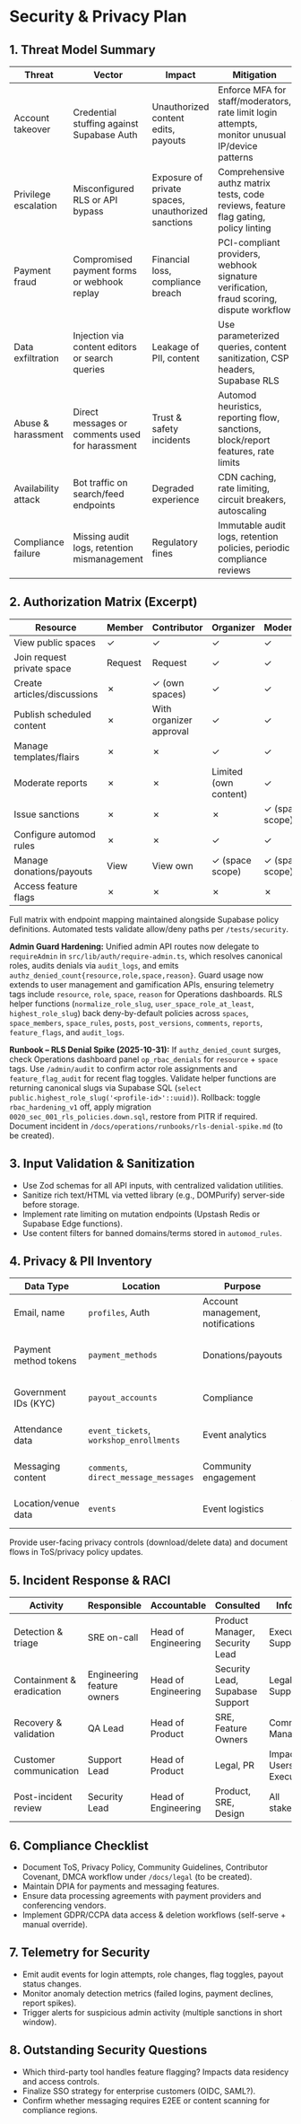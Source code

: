 # Security & Privacy Plan

## 1. Threat Model Summary
| Threat | Vector | Impact | Mitigation |
| --- | --- | --- | --- |
| Account takeover | Credential stuffing against Supabase Auth | Unauthorized content edits, payouts | Enforce MFA for staff/moderators, rate limit login attempts, monitor unusual IP/device patterns |
| Privilege escalation | Misconfigured RLS or API bypass | Exposure of private spaces, unauthorized sanctions | Comprehensive authz matrix tests, code reviews, feature flag gating, policy linting |
| Payment fraud | Compromised payment forms or webhook replay | Financial loss, compliance breach | PCI-compliant providers, webhook signature verification, fraud scoring, dispute workflow |
| Data exfiltration | Injection via content editors or search queries | Leakage of PII, content | Use parameterized queries, content sanitization, CSP headers, Supabase RLS |
| Abuse & harassment | Direct messages or comments used for harassment | Trust & safety incidents | Automod heuristics, reporting flow, sanctions, block/report features, rate limits |
| Availability attack | Bot traffic on search/feed endpoints | Degraded experience | CDN caching, rate limiting, circuit breakers, autoscaling |
| Compliance failure | Missing audit logs, retention mismanagement | Regulatory fines | Immutable audit logs, retention policies, periodic compliance reviews |

## 2. Authorization Matrix (Excerpt)
| Resource | Member | Contributor | Organizer | Moderator | Admin |
| --- | --- | --- | --- | --- | --- |
| View public spaces | ✓ | ✓ | ✓ | ✓ | ✓ |
| Join request private space | Request | Request | ✓ | ✓ | ✓ |
| Create articles/discussions | ✗ | ✓ (own spaces) | ✓ | ✓ | ✓ |
| Publish scheduled content | ✗ | With organizer approval | ✓ | ✓ | ✓ |
| Manage templates/flairs | ✗ | ✗ | ✓ | ✓ | ✓ |
| Moderate reports | ✗ | ✗ | Limited (own content) | ✓ | ✓ |
| Issue sanctions | ✗ | ✗ | ✗ | ✓ (space scope) | ✓ (global) |
| Configure automod rules | ✗ | ✗ | ✓ | ✓ | ✓ |
| Manage donations/payouts | View | View own | ✓ (space scope) | ✓ (space scope) | ✓ (global) |
| Access feature flags | ✗ | ✗ | ✗ | ✗ | ✓ |

Full matrix with endpoint mapping maintained alongside Supabase policy definitions. Automated tests validate allow/deny paths per `/tests/security`.

**Admin Guard Hardening:** Unified admin API routes now delegate to `requireAdmin` in `src/lib/auth/require-admin.ts`, which resolves canonical roles, audits denials via `audit_logs`, and emits `authz_denied_count{resource,role,space,reason}`. Guard usage now extends to user management and gamification APIs, ensuring telemetry tags include `resource`, `role`, `space`, `reason` for Operations dashboards. RLS helper functions (`normalize_role_slug`, `user_space_role_at_least`, `highest_role_slug`) back deny-by-default policies across `spaces`, `space_members`, `space_rules`, `posts`, `post_versions`, `comments`, `reports`, `feature_flags`, and `audit_logs`.

**Runbook – RLS Denial Spike (2025-10-31):** If `authz_denied_count` surges, check Operations dashboard panel `op_rbac_denials` for `resource` + `space` tags. Use `/admin/audit` to confirm actor role assignments and `feature_flag_audit` for recent flag toggles. Validate helper functions are returning canonical slugs via Supabase SQL (`select public.highest_role_slug('<profile-id>'::uuid)`). Rollback: toggle `rbac_hardening_v1` off, apply migration `0020_sec_001_rls_policies.down.sql`, restore from PITR if required. Document incident in `/docs/operations/runbooks/rls-denial-spike.md` (to be created).

## 3. Input Validation & Sanitization
- Use Zod schemas for all API inputs, with centralized validation utilities.
- Sanitize rich text/HTML via vetted library (e.g., DOMPurify) server-side before storage.
- Implement rate limiting on mutation endpoints (Upstash Redis or Supabase Edge functions).
- Use content filters for banned domains/terms stored in `automod_rules`.

## 4. Privacy & PII Inventory
| Data Type | Location | Purpose | Protection |
| --- | --- | --- | --- |
| Email, name | `profiles`, Auth | Account management, notifications | Stored via Supabase; restrict direct access; mask in logs |
| Payment method tokens | `payment_methods` | Donations/payouts | Tokenized via provider; encrypted at rest; limited access roles |
| Government IDs (KYC) | `payout_accounts` | Compliance | Stored encrypted; access restricted to admins with auditing |
| Attendance data | `event_tickets`, `workshop_enrollments` | Event analytics | Retention 24 months; aggregated after expiry |
| Messaging content | `comments`, `direct_message_messages` | Community engagement | Encryption at rest; user deletion controls; abuse retention |
| Location/venue data | `events` | Event logistics | Access limited to space organizers/moderators |

Provide user-facing privacy controls (download/delete data) and document flows in ToS/privacy policy updates.

## 5. Incident Response & RACI
| Activity | Responsible | Accountable | Consulted | Informed |
| --- | --- | --- | --- | --- |
| Detection & triage | SRE on-call | Head of Engineering | Product Manager, Security Lead | Executives, Support |
| Containment & eradication | Engineering feature owners | Head of Engineering | Security Lead, Supabase Support | Legal, Support |
| Recovery & validation | QA Lead | Head of Product | SRE, Feature Owners | Community Managers |
| Customer communication | Support Lead | Head of Product | Legal, PR | Impacted Users, Executives |
| Post-incident review | Security Lead | Head of Engineering | Product, SRE, Design | All stakeholders |

## 6. Compliance Checklist
- Document ToS, Privacy Policy, Community Guidelines, Contributor Covenant, DMCA workflow under `/docs/legal` (to be created).
- Maintain DPIA for payments and messaging features.
- Ensure data processing agreements with payment providers and conferencing vendors.
- Implement GDPR/CCPA data access & deletion workflows (self-serve + manual override).

## 7. Telemetry for Security
- Emit audit events for login attempts, role changes, flag toggles, payout status changes.
- Monitor anomaly detection metrics (failed logins, payment declines, report spikes).
- Trigger alerts for suspicious admin activity (multiple sanctions in short window).

## 8. Outstanding Security Questions
- Which third-party tool handles feature flagging? Impacts data residency and access controls.
- Finalize SSO strategy for enterprise customers (OIDC, SAML?).
- Confirm whether messaging requires E2EE or content scanning for compliance regions.
